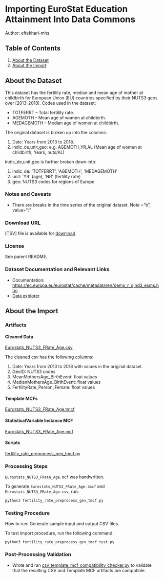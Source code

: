 # Importing EuroStat Education Attainment Into Data Commons

Author: eftekhari-mhs

## Table of Contents

1. [About the Dataset](#about-the-dataset)
1. [About the Import](#iabout-the-import)

## About the Dataset

This dataset has the fertility rate, median and mean age of mother at childbirth for European Union (EU) countries specified by their NUTS3 geos over [2013-2018]. Codes used in the dataset:

- TOTFERRT – Total fertility rate.
- AGEMOTH – Mean age of women at childbirth.
- MEDAGEMOTH – Median age of women at childbirth.

The original dataset is broken up into the columns:

1. Date: Years from 2013 to 2018.
2. indic_de,unit,geo: e.g. AGEMOTH,YR,AL (Mean age of women at childbirth, Years, nuts/AL)

indic_de,unit,geo is further broken down into:

1. indic_de: 'TOTFERRT', 'AGEMOTH', 'MEDAGEMOTH'
2. unit: 'YR' (age), 'NR' (fertility rate)
3. geo: NUTS3 codes for regions of Europe

### Notes and Caveats

- There are breaks in the time series of the original dataset. Note =”b”, value=":"

### Download URL

[TSV] file is available for [download](https://ec.europa.eu/eurostat/estat-navtree-portlet-prod/BulkDownloadListing?file=data/demo_r_find3.tsv.gz).

### License

See parent README.

### Dataset Documentation and Relevant Links

- Documentation: <https://ec.europa.eu/eurostat/cache/metadata/en/demo_r_gind3_esms.htm>
- [Data explorer](https://appsso.eurostat.ec.europa.eu/nui/show.do?dataset=demo_r_find3&lang=en)

## About the Import

### Artifacts

#### Cleaned Data

[Eurostats_NUTS3_FRate_Age.csv](./Eurostats_NUTS3_FRate_Age.csv)

The cleaned csv has the following columns:

1. Date: Years from 2013 to 2018 with values in the original dataset.
2. GeoID: NUTS3 codes
3. MeanMothersAge_BirthEvent: float values
4. MedianMothersAge_BirthEvent: float values
5. FertilityRate_Person_Female: float values

#### Template MCFs

[Eurostats_NUTS3_FRate_Age.tmcf](./Eurostats_NUTS3_FRate_Age.tmcf)

#### StatisticalVariable Instance MCF

[Eurostats_NUTS3_FRate_Age.mcf](./Eurostats_NUTS3_FRate_Age.mcf)

#### Scripts

[fertility_rate_preprocess_gen_tmcf.py](./fertility_rate_preprocess_gen_tmcf.py)

### Processing Steps

`Eurostats_NUTS3_FRate_Age.mcf` was handwritten.

To generate `Eurostats_NUTS3_FRate_Age.tmcf` and `Eurostats_NUTS3_FRate_Age.csv`, run:

```bash
python3 fertility_rate_preprocess_gen_tmcf.py
```

### Testing Procedure

How to run: Generate sample input and output CSV files.

To test import procedure, run the following command:

```
python3 fertility_rate_preprocess_gen_tmcf_test.py

```

### Post-Processing Validation

- Wrote and ran
  [csv_template_mcf_compatibility_checker.py](./csv_template_mcf_compatibility_checker.py)
  to validate that the resulting CSV and Template MCF artifacts are
  compatible.
